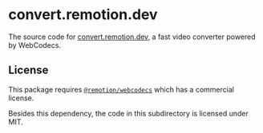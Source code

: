 # convert.remotion.dev

The source code for [convert.remotion.dev](https://convert.remotion.dev), a fast video converter powered by WebCodecs.

## License

This package requires [`@remotion/webcodecs`](https://remotion.dev/webcodecs) which has a commercial license.

Besides this dependency, the code in this subdirectory is licensed under MIT.
